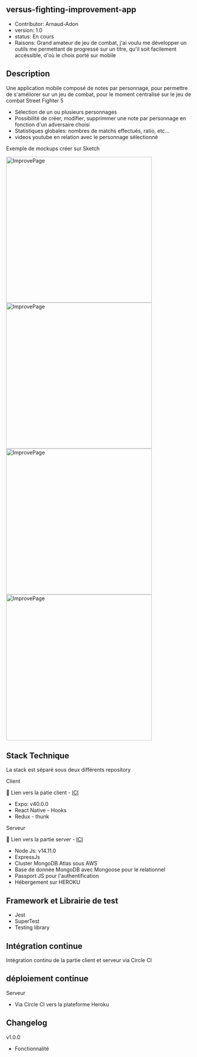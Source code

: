 ## versus-fighting-improvement-app

- Contributor: Arnaud-Adon
- version: 1.0
- status: En cours
- Raisons: Grand amateur de jeu de combat, j'ai voulu me développer un outils me permettant de progressé sur un titre, qu'il soit facilement accéssible, d'où le choix porté sur mobile

## Description
Une application mobile composé de notes par personnage, pour permettre de s'améliorer sur un jeu de combat, pour le moment centralisé sur le jeu de combat Street Fighter 5

- Sélection de un ou plusieurs personnages
- Possibilité de créer, modifier, supprimmer une note par personnage en fonction d'un adversaire choisi
- Statistiques globales: nombres de matchs effectués, ratio, etc...
- videos youtube en relation avec le personnage sélectionné

Exemple de mockups créer sur Sketch

<img width="396" alt="ImprovePage" src="https://user-images.githubusercontent.com/17828383/122561707-78522380-d042-11eb-8398-36245987a114.png">

<img width="396" alt="ImprovePage" src="https://user-images.githubusercontent.com/17828383/122561828-99b30f80-d042-11eb-9877-3ac6d2833b2c.png">

<img width="396" alt="ImprovePage" src="https://user-images.githubusercontent.com/17828383/122561901-b0f1fd00-d042-11eb-8c03-11eb392bac2c.png">

<img width="396" alt="ImprovePage" src="https://user-images.githubusercontent.com/17828383/122561984-c9faae00-d042-11eb-9148-c99324f8dab9.png">


## Stack Technique

La stack est séparé sous deux différents repository

Client

🔗  Lien vers la patie client - [ICI](https://github.com/Arnaud-Adon/versus-fighting-improvement-app-client)

  - Expo: v40.0.0
  - React Native - Hooks
  - Redux - thunk

Serveur

🔗  Lien vers la partie server - [ICI](https://github.com/Arnaud-Adon/versus-fighting-improvement-app-server)

  - Node Js: v14.11.0
  - ExpressJs
  - Cluster MongoDB Atlas sous AWS
  - Base de donnée MongoDB avec Mongoose pour le relationnel
  - Passport JS pour l'authentification
  - Hébergement sur HEROKU

## Framework et Librairie de test
- Jest
- SuperTest
- Testing library

## Intégration continue

Intégration continu de la partie client et serveur via Circle CI

## déploiement continue

Serveur

- Via Circle CI vers la plateforme Heroku
  
## Changelog

v1.0.0

- Fonctionnalité
 
